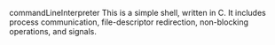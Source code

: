 commandLineInterpreter
This is a simple shell, written in C. It includes process communication, file-descriptor redirection, non-blocking operations, and signals.
